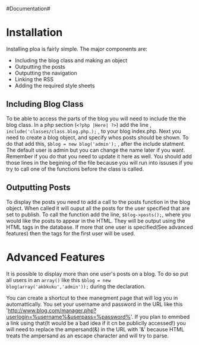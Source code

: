 #Documentation#

Installation
============
Installing ploa is fairly simple. The major components are:

- Including the blog class and making an object
- Outputting the posts
- Outputting the navigation
- Linking the RSS
- Adding the required style sheets

Including Blog Class
--------------------
To be able to access the parts of the blog you will need to include the the blog class. In a php section (`<?php |Here| ?>`) add the line , `include('classes/class.blog.php.);` , to your blog index.php. Next you need to create a blog object, and specify whos posts should be shown. To do that add this, `$blog = new blog('admin');` , after the include statment. The default user is admin but you can change the name later if you want. Remember if you do that you need to update it here as well. You should add those lines in the begining of the file because you will run into issuses if you try to call one of the functions before the class is called.

Outputting Posts
----------------
To display the posts you need to add a call to the posts function in the blog object. When called it will ouput all the posts for the user specified that are set to publish. To call the function add the line, `$blog->posts();`, where you would like the posts to appear in the HTML. They will be output using the HTML tags in the database. If more that one user is specified(See advanced features) then the tags for the first user will be used.





Advanced Features
================

It is possible to display more than one user's posts on a blog. To do so put all users in an `array()` like this `$blog = new blog(array('akbkuku','admin'));` during the declaration.

You can create a shortcut to thee manegment page that will log you in automattically. You set your username and password in the URL like this 'http://www.blog.com/manager.php?userlogin=%username%&userpass=%password%'. If you plan to emmbed a link using that(It would be a bad idea if it cn be publiclly accessed!) you will need to replace the ampersand(&) in the URL with '&amp;' because HTML treats the ampersand as an escape character and will try to parse.
